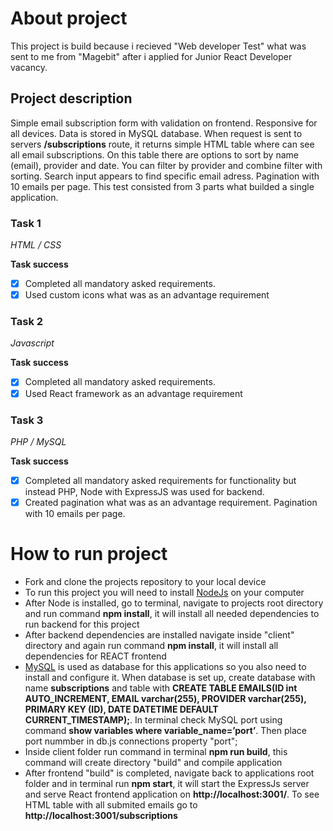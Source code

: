 # About project

This project is build because i recieved "Web developer Test" what was sent to me from "Magebit" after i applied for Junior React Developer vacancy.

## Project description

Simple email subscription form with validation on frontend. Responsive for all devices. Data is stored in MySQL database.
When request is sent to servers **/subscriptions** route, it returns simple HTML table where can see all email subscriptions. On this table there are options to sort by name (email), provider and date. You can filter by provider and combine filter with sorting. Search input appears to find specific email adress. Pagination with 10 emails per page.
This test consisted from 3 parts what builded a single application.

### Task 1

_HTML / CSS_

**Task success**

-   [x] Completed all mandatory asked requirements.
-   [x] Used custom icons what was as an advantage requirement

### Task 2

_Javascript_

**Task success**

-   [x] Completed all mandatory asked requirements.
-   [x] Used React framework as an advantage requirement

### Task 3

_PHP / MySQL_

**Task success**

-   [x] Completed all mandatory asked requirements for functionality but instead PHP, Node with ExpressJS was used for backend.
-   [x] Created pagination what was as an advantage requirement. Pagination with 10 emails per page.

# How to run project

-   Fork and clone the projects repository to your local device
-   To run this project you will need to install [NodeJs](https://nodejs.org/en/) on your computer
-   After Node is installed, go to terminal, navigate to projects root directory and run command **npm install**, it will install all needed dependencies to run backend for this project
-   After backend dependencies are installed navigate inside "client" directory and again run command **npm install**, it will install all dependencies for REACT frontend
-   [MySQL](https://www.mysql.com/) is used as database for this applications so you also need to install and configure it. When database is set up, create database with name **subscriptions** and table with **CREATE TABLE EMAILS(ID int AUTO_INCREMENT, EMAIL varchar(255), PROVIDER varchar(255), PRIMARY KEY (ID), DATE DATETIME DEFAULT CURRENT_TIMESTAMP);**. In terminal check MySQL port using command **show variables where variable_name=’port’**. Then place port nummber in db.js connections property "port";
-   Inside client folder run command in terminal **npm run build**, this command will create directory "build" and compile application
-   After frontend "build" is completed, navigate back to applications root folder and in terminal run **npm start**, it will start the ExpressJs server and serve React frontend application on **http://localhost:3001/**. To see HTML table with all submited emails go to **http://localhost:3001/subscriptions**
